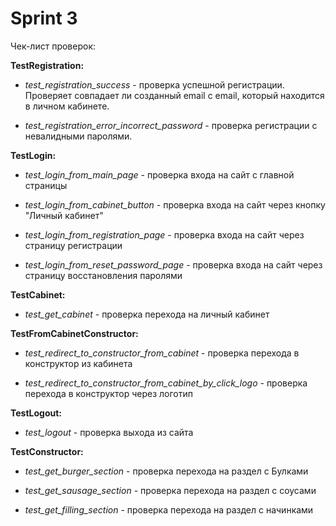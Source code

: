 
# Sprint 3

Чек-лист проверок:

**TestRegistration:**

- *test_registration_success* - проверка успешной регистрации. Проверяет совпадает ли созданный email с  email, который находится в личном кабинете.

- *test_registration_error_incorrect_password* - проверка регистрации с невалидными паролями.

**TestLogin:**

- *test_login_from_main_page* - проверка входа на сайт с главной страницы

- *test_login_from_cabinet_button* - проверка входа на сайт через кнопку "Личный кабинет"

- *test_login_from_registration_page* - проверка входа на сайт через страницу регистрации

- *test_login_from_reset_password_page* - проверка входа на сайт через страницу восстановления паролями

**TestCabinet:**

- *test_get_cabinet* - проверка перехода на личный кабинет

**TestFromCabinetConstructor:**

- *test_redirect_to_constructor_from_cabinet* - проверка перехода в конструктор из кабинета

- *test_redirect_to_constructor_from_cabinet_by_click_logo* - проверка перехода в конструктор через логотип

**TestLogout:**

- *test_logout* - проверка выхода из сайта

**TestConstructor:**

- *test_get_burger_section* - проверка перехода на раздел с Булками

- *test_get_sausage_section* - проверка перехода на раздел с соусами

- *test_get_filling_section* - проверка перехода на раздел с начинками
